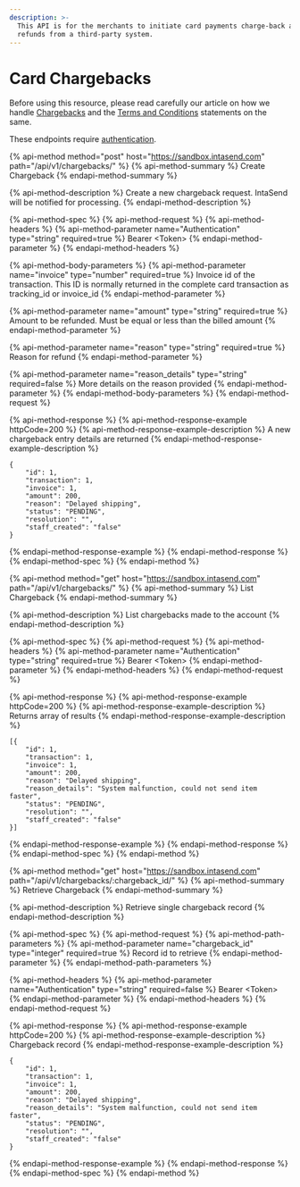 ```yaml
---
description: >-
  This API is for the merchants to initiate card payments charge-back and
  refunds from a third-party system.
---
```


# Card Chargebacks

Before using this resource, please read carefully our article on how we handle [Chargebacks](https://intasend.com/chargebacks/) and the [Terms and Conditions](https://intasend.com/terms/) statements on the same.

These endpoints require [authentication](../api-prerequisite/api-authentication.md#obtain-authentication-token).

{% api-method method="post" host="https://sandbox.intasend.com" path="/api/v1/chargebacks/" %}
{% api-method-summary %}
Create Chargeback
{% endapi-method-summary %}

{% api-method-description %}
Create a new chargeback request. IntaSend will be notified for processing.
{% endapi-method-description %}

{% api-method-spec %}
{% api-method-request %}
{% api-method-headers %}
{% api-method-parameter name="Authentication" type="string" required=true %}
Bearer &lt;Token&gt;
{% endapi-method-parameter %}
{% endapi-method-headers %}

{% api-method-body-parameters %}
{% api-method-parameter name="invoice" type="number" required=true %}
Invoice id of the transaction. This ID is normally returned in the complete card transaction as tracking\_id or invoice\_id
{% endapi-method-parameter %}

{% api-method-parameter name="amount" type="string" required=true %}
Amount to be refunded. Must be equal or less than the billed amount
{% endapi-method-parameter %}

{% api-method-parameter name="reason" type="string" required=true %}
Reason for refund
{% endapi-method-parameter %}

{% api-method-parameter name="reason\_details" type="string" required=false %}
More details on the reason provided
{% endapi-method-parameter %}
{% endapi-method-body-parameters %}
{% endapi-method-request %}

{% api-method-response %}
{% api-method-response-example httpCode=200 %}
{% api-method-response-example-description %}
A new chargeback entry details are returned
{% endapi-method-response-example-description %}

```
{
    "id": 1,
    "transaction": 1,
    "invoice": 1,
    "amount": 200,
    "reason": "Delayed shipping",
    "status": "PENDING",
    "resolution": "",
    "staff_created": "false"
}
```
{% endapi-method-response-example %}
{% endapi-method-response %}
{% endapi-method-spec %}
{% endapi-method %}

{% api-method method="get" host="https://sandbox.intasend.com" path="/api/v1/chargebacks/" %}
{% api-method-summary %}
List Chargeback
{% endapi-method-summary %}

{% api-method-description %}
List chargebacks made to the account
{% endapi-method-description %}

{% api-method-spec %}
{% api-method-request %}
{% api-method-headers %}
{% api-method-parameter name="Authentication" type="string" required=true %}
Bearer &lt;Token&gt;
{% endapi-method-parameter %}
{% endapi-method-headers %}
{% endapi-method-request %}

{% api-method-response %}
{% api-method-response-example httpCode=200 %}
{% api-method-response-example-description %}
Returns array of results
{% endapi-method-response-example-description %}

```
[{
    "id": 1,
    "transaction": 1,
    "invoice": 1,
    "amount": 200,
    "reason": "Delayed shipping",
    "reason_details": "System malfunction, could not send item faster", 
    "status": "PENDING",
    "resolution": "",
    "staff_created": "false"
}]
```
{% endapi-method-response-example %}
{% endapi-method-response %}
{% endapi-method-spec %}
{% endapi-method %}

{% api-method method="get" host="https://sandbox.intasend.com" path="/api/v1/chargebacks/:chargeback\_id/" %}
{% api-method-summary %}
Retrieve Chargeback
{% endapi-method-summary %}

{% api-method-description %}
Retrieve single chargeback record
{% endapi-method-description %}

{% api-method-spec %}
{% api-method-request %}
{% api-method-path-parameters %}
{% api-method-parameter name="chargeback\_id" type="integer" required=true %}
Record id to retrieve
{% endapi-method-parameter %}
{% endapi-method-path-parameters %}

{% api-method-headers %}
{% api-method-parameter name="Authentication" type="string" required=false %}
Bearer &lt;Token&gt;
{% endapi-method-parameter %}
{% endapi-method-headers %}
{% endapi-method-request %}

{% api-method-response %}
{% api-method-response-example httpCode=200 %}
{% api-method-response-example-description %}
Chargeback record
{% endapi-method-response-example-description %}

```
{
    "id": 1,
    "transaction": 1,
    "invoice": 1,
    "amount": 200,
    "reason": "Delayed shipping",
    "reason_details": "System malfunction, could not send item faster",
    "status": "PENDING",
    "resolution": "",
    "staff_created": "false"
}
```
{% endapi-method-response-example %}
{% endapi-method-response %}
{% endapi-method-spec %}
{% endapi-method %}

